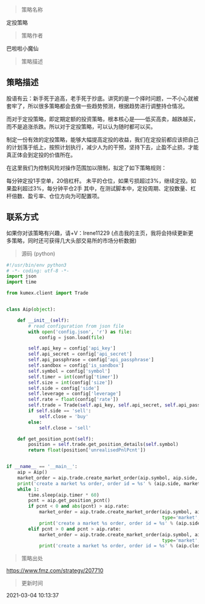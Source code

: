 
> 策略名称

定投策略

> 策略作者

巴啦啦小魔仙

> 策略描述

## 策略描述
股语有云：新手死于追高，老手死于抄底。讲究的是一个择时问题，一不小心就被套牢了，所以很多策略都会去做一些趋势预测，根据趋势进行调整持仓情况。

而对于定投策略，即定期定额的投资策略，根本核心是——低买高卖，越跌越买，而不是追涨杀跌。所以对于定投策略，可以认为随时都可以买。

制定一份有效的定投策略，能够大幅提高定投的收益，我们在定投前都应该把自己的计划落于纸上，按照计划执行，减少人为的干预，坚持下去，止盈不止损，才能真正体会到定投的价值所在。

在这里我们为控制风险对操作范围加以限制，拟定了如下策略规则：

每分钟定投1手空单，20倍杠杆。
未平的仓位，如果亏损超过3%，继续定投。如果盈利超过3%，每分钟平仓2手
其中，在测试脚本中，定投周期、定投数量、杠杆倍数、盈亏率、仓位方向为可配置项。


## 联系方式
 如果你对该策略有兴趣，请+V：Irene11229
(点击我的主页，我将会持续更新更多策略，同时还可获得几大头部交易所的市场分析数据)




> 源码 (python)

``` python
#!/usr/bin/env python3
# -*- coding: utf-8 -*-
import json
import time

from kumex.client import Trade


class Aip(object):

    def __init__(self):
        # read configuration from json file
        with open('config.json', 'r') as file:
            config = json.load(file)

        self.api_key = config['api_key']
        self.api_secret = config['api_secret']
        self.api_passphrase = config['api_passphrase']
        self.sandbox = config['is_sandbox']
        self.symbol = config['symbol']
        self.timer = int(config['timer'])
        self.size = int(config['size'])
        self.side = config['side']
        self.leverage = config['leverage']
        self.rate = float(config['rate'])
        self.trade = Trade(self.api_key, self.api_secret, self.api_passphrase, is_sandbox=self.sandbox)
        if self.side == 'sell':
            self.close = 'buy'
        else:
            self.close = 'sell'

    def get_position_pcnt(self):
        position = self.trade.get_position_details(self.symbol)
        return float(position['unrealisedPnlPcnt'])


if __name__ == '__main__':
    aip = Aip()
    market_order = aip.trade.create_market_order(aip.symbol, aip.side, aip.leverage, type='market', size=aip.size)
    print('create a market %s order, order id = %s' % (aip.side, market_order['orderId']))
    while 1:
        time.sleep(aip.timer * 60)
        pcnt = aip.get_position_pcnt()
        if pcnt < 0 and abs(pcnt) > aip.rate:
            market_order = aip.trade.create_market_order(aip.symbol, aip.side, aip.leverage,
                                                         type='market', size=aip.size)
            print('create a market %s order, order id = %s' % (aip.side, market_order['orderId']))
        elif pcnt > 0 and pcnt > aip.rate:
            market_order = aip.trade.create_market_order(aip.symbol, aip.close, aip.leverage,
                                                         type='market', size=(aip.size*2))
            print('create a market %s order, order id = %s' % (aip.close, market_order['orderId']))

```

> 策略出处

https://www.fmz.com/strategy/207710

> 更新时间

2021-03-04 10:13:37
